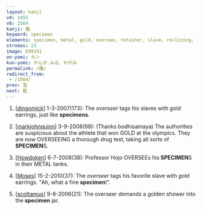 ```yaml
---
layout: kanji
v4: 1455
v6: 1564
kanji: 鑑
keyword: specimen
elements: specimen, metal, gold, oversee, retainer, slave, reclining, lying down, one, floor, dish
strokes: 23
image: E99191
on-yomi: カン
kun-yomi: かんが.みる、かがみ
permalink: /鑑/
redirect_from:
 - /1564/
prev: 濫
next: 藍
---
```


1) [<a href="http://kanji.koohii.com/profile/dingomick">dingomick</a>] 1-3-2007(173): The <em>overseer</em> tags his slaves with <em>gold</em> earrings, just like <strong>specimens</strong>.

2) [<a href="http://kanji.koohii.com/profile/markjohnquinn">markjohnquinn</a>] 3-9-2008(98): (Thanks bodhisamaya) The authorities are suspicious about the athlete that won GOLD at the olympics. They are now OVERSEEING a thorough drug test, taking all sorts of<strong> SPECIMEN</strong>S.

3) [<a href="http://kanji.koohii.com/profile/Howdoken">Howdoken</a>] 6-7-2008(38): Professor Hojo OVERSEEs his<strong> SPECIMEN</strong>S in their METAL tanks.

4) [<a href="http://kanji.koohii.com/profile/Moses">Moses</a>] 15-2-2010(37): The <em>overseer</em> tags his favorite slave with <em>gold</em> earrings. &quot;Ah, what a fine<strong> specimen</strong>!&quot;.

5) [<a href="http://kanji.koohii.com/profile/scottamus">scottamus</a>] 9-6-2006(21): The overseer demands a golden shower into the<strong> specimen</strong> jar.

